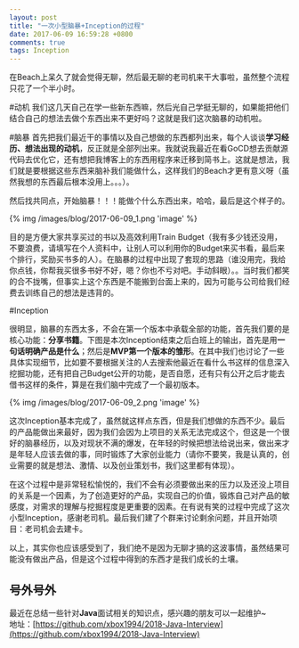 ```yaml
---
layout: post
title: "一次小型脑暴+Inception的过程"
date: 2017-06-09 16:59:28 +0800
comments: true
tags: Inception
---
```

在Beach上呆久了就会觉得无聊，然后最无聊的老司机来干大事啦，虽然整个流程只花了一个半小时。

<!--more-->
#动机
我们这几天自己在学一些新东西嘛，然后光自己学挺无聊的，如果能把他们结合自己的想法去做个东西出来不更好吗？这就是我们这次脑暴的动机啦。

#脑暴
首先把我们最近干的事情以及自己想做的东西都列出来，每个人谈谈**学习经历、想法出现的动机**，反正就是全部列出来。我就说我最近在看GoCD想去贡献源代码去优化它，还有想把我博客上的东西用程序来迁移到简书上。这就是想法，我们就是要根据这些东西来脑补我们能做什么，这样我们的Beach才更有意义呀（虽然我想的东西最后根本没用上。。。）。

然后找共同点，开始脑暴！！！能做个什么东西出来，哈哈，最后是这个样子的。

{% img /images/blog/2017-06-09_1.png 'image' %}

目的是方便大家共享买过的书以及高效利用Train Budget（我有多少钱还没用，不要浪费，请填写在个人资料中，让别人可以利用你的Budget来买书看，最后来个排行，奖励买书多的人）。在脑暴的过程中出现了套现的思路（谁没用完，我给你点钱，你帮我买很多书好不好，嗯？你也不亏对吧。手动斜眼）。。当时我们都笑的合不拢嘴，但事实上这个东西是不能搬到台面上来的，因为可能与公司给我们经费去训练自己的想法是违背的。

#Inception

很明显，脑暴的东西太多，不会在第一个版本中承载全部的功能，首先我们要的是核心功能：**分享书籍**。下图是本次Inception结束之后白班上的输出，首先是用**一句话明确产品是什么**；然后是**MVP第一个版本的雏形**。在其中我们也讨论了一些具体实现细节，比如要不要根据关注的人去搜索他最近在看什么书这样的信息深入挖掘功能，还有把自己Budget公开的功能，是否自愿，还有只有公开之后才能去借书这样的条件，算是在我们脑中完成了一个最初版本。

{% img /images/blog/2017-06-09_2.png 'image' %}

这次Inception基本完成了，虽然就这样点东西，但是我们想做的东西不少。最后的产品能做出来最好，因为我们会因为上项目的关系无法完成这个，但这是一个很好的脑暴经历，以及对现状不满的爆发，在年轻的时候把想法给说出来，做出来才是年轻人应该去做的事，同时锻炼了大家创业能力（请你不要笑，我是认真的，创业需要的就是想法、激情、以及创业策划书，我们这里都有体现）。

在这个过程中是非常轻松愉悦的，我们不会有必须要做出来的压力以及还没上项目的关系是一个因素，为了创造更好的产品，实现自己的价值，锻炼自己对产品的敏感度，对需求的理解与挖掘程度是更重要的因素。在有说有笑的过程中完成了这次小型Inception，感谢老司机。最后我们建了个群来讨论剩余问题，并且开始项目：老司机会去建卡。

以上，其实你也应该感受到了，我们绝不是因为无聊才搞的这波事情，虽然结果可能没有做出产品，但是这个过程中得到的东西才是我们成长的土壤。

## 号外号外
最近在总结一些针对**Java**面试相关的知识点，感兴趣的朋友可以一起维护~  
地址：[https://github.com/xbox1994/2018-Java-Interview](https://github.com/xbox1994/2018-Java-Interview)
